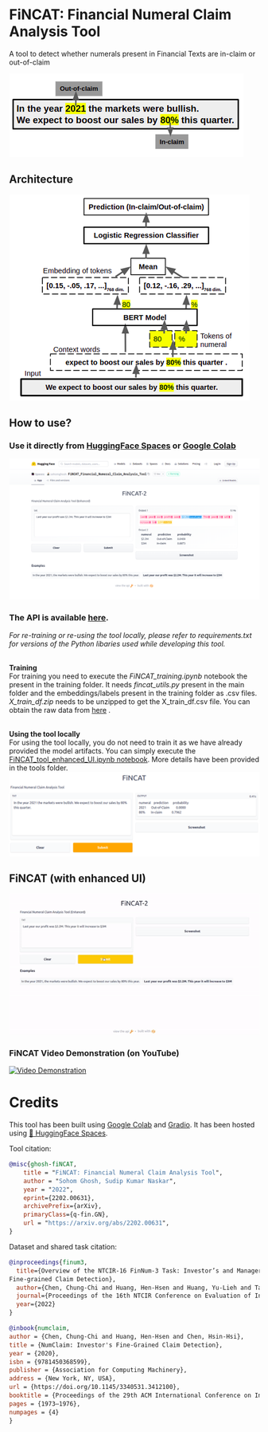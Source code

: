 # FiNCAT: Financial Numeral Claim Analysis Tool

A tool to detect whether numerals present in Financial Texts are in-claim or out-of-claim

![alt text](https://github.com/sohomghosh/FiNCAT_Financial_Numeral_Claim_Analysis_Tool/blob/main/FiNCAT_intro.png)

## Architecture
![alt text](https://github.com/sohomghosh/FiNCAT_Financial_Numeral_Claim_Analysis_Tool/blob/main/system-diagram.png)

## How to use? <br>

### Use it directly from [HuggingFace Spaces](https://huggingface.co/spaces/sohomghosh/FiNCAT_Financial_Numeral_Claim_Analysis_Tool) or [Google Colab](https://colab.research.google.com/drive/1OEN48pPaEFAXiB972tYjC0Llfo0qrLcN?usp=sharing)
![alt text](https://github.com/sohomghosh/FiNCAT_Financial_Numeral_Claim_Analysis_Tool/blob/main/HF_Spaces_FiNCAT-2.png)
### The API is available [here](https://hf.space/gradioiframe/sohomghosh/FiNCAT_Financial_Numeral_Claim_Analysis_Tool/api).

*For re-training or re-using the tool locally, please refer to requirements.txt for versions of the Python libaries used while developing this tool.*

<br>**Training**<br>
For training you need to execute the *FiNCAT_training.ipynb* notebook the present in the training folder. It needs *fincat_utils.py* present in the main folder and the embeddings/labels present in the training folder as .csv files. *X_train_df.zip* needs to be unzipped to get the X_train_df.csv file. You can obtain the raw data from [here](https://sites.google.com/nlg.csie.ntu.edu.tw/finnum3/data) .<br>

<br>**Using the tool locally**<br>
For using the tool locally, you do not need to train it as we have already provided the model artifacts. You can simply execute the [FiNCAT_tool_enhanced_UI.ipynb notebook](https://github.com/sohomghosh/FiNCAT_Financial_Numeral_Claim_Analysis_Tool/blob/main/tool/FiNCAT_tool_enhanced_UI.ipynb). More details have been provided in the tools folder.
![alt text](https://github.com/sohomghosh/FiNCAT_Financial_Numeral_Claim_Analysis_Tool/blob/main/FiNCAT.png)

## FiNCAT (with enhanced UI)
![alt text](https://github.com/sohomghosh/FiNCAT_Financial_Numeral_Claim_Analysis_Tool/blob/main/FiNCAT-2_short_demo.gif)

### FiNCAT Video Demonstration (on YouTube)
[![Video Demonstration](https://img.youtube.com/vi/5GmtiOKWSwc/0.jpg)](https://www.youtube.com/watch?v=5GmtiOKWSwc)

# Credits

This tool has been built using [Google Colab](https://colab.research.google.com/) and [Gradio](https://gradio.app/). It has been hosted using [🤗 HuggingFace Spaces](https://huggingface.co/spaces/).

Tool citation:
```bibtex 
@misc{ghosh-fiNCAT,
    title = "FiNCAT: Financial Numeral Claim Analysis Tool",
    author = "Sohom Ghosh, Sudip Kumar Naskar",
    year = "2022",
    eprint={2202.00631},
    archivePrefix={arXiv},
    primaryClass={q-fin.GN},
    url = "https://arxiv.org/abs/2202.00631",
}
```

Dataset and shared task citation:
```bibtex
@inproceedings{finum3,
  title={Overview of the NTCIR-16 FinNum-3 Task: Investor’s and Manager’s 
Fine-grained Claim Detection},
  author={Chen, Chung-Chi and Huang, Hen-Hsen and Huang, Yu-Lieh and Takamura, Hiroya and Chen, Hsin-Hsi},
  journal={Proceedings of the 16th NTCIR Conference on Evaluation of Information Access Technologies, Tokyo Japan},
  year={2022}
}
```

```bibtex 
@inbook{numclaim,
author = {Chen, Chung-Chi and Huang, Hen-Hsen and Chen, Hsin-Hsi},
title = {NumClaim: Investor's Fine-Grained Claim Detection},
year = {2020},
isbn = {9781450368599},
publisher = {Association for Computing Machinery},
address = {New York, NY, USA},
url = {https://doi.org/10.1145/3340531.3412100},
booktitle = {Proceedings of the 29th ACM International Conference on Information &amp; Knowledge Management},
pages = {1973–1976},
numpages = {4}
}
```

